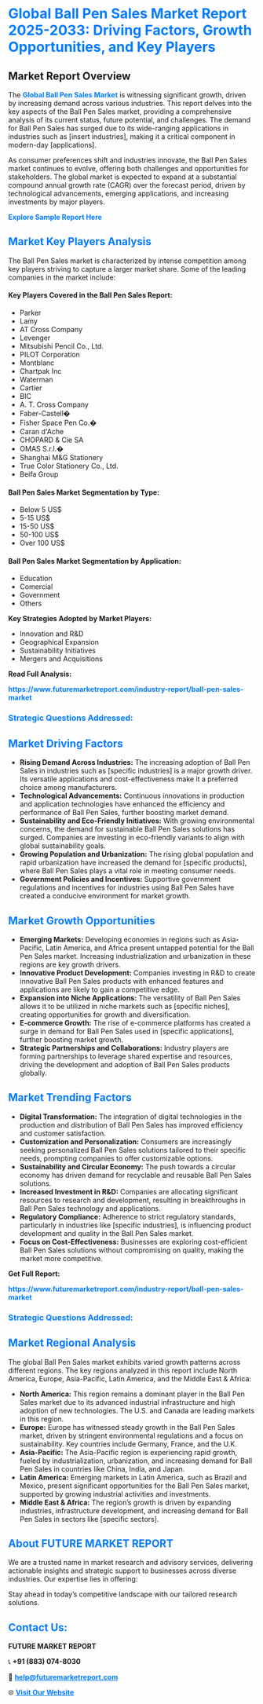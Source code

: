 <h1 style="color: #007BFF;">Global Ball Pen Sales Market Report 2025-2033: Driving Factors, Growth Opportunities, and Key Players</h1>

<section id="overview">
<h2>Market Report Overview</h2>
<p>The <a href="https://www.futuremarketreport.com/industry-report/ball-pen-sales-market" style="color: #007BFF; text-decoration: none;"><strong>Global Ball Pen Sales Market</strong></a> is witnessing significant growth, driven by increasing demand across various industries. This report delves into the key aspects of the Ball Pen Sales market, providing a comprehensive analysis of its current status, future potential, and challenges. The demand for Ball Pen Sales has surged due to its wide-ranging applications in industries such as [insert industries], making it a critical component in modern-day [applications].</p>
<p>As consumer preferences shift and industries innovate, the Ball Pen Sales market continues to evolve, offering both challenges and opportunities for stakeholders. The global market is expected to expand at a substantial compound annual growth rate (CAGR) over the forecast period, driven by technological advancements, emerging applications, and increasing investments by major players.</p>
</section>

<section id="overview">
<p><a href="https://www.futuremarketreport.com/request-sample/reportId=108760" style="color: #007BFF; text-decoration: none;"><strong>Explore Sample Report Here</strong></a></p>
</section>

<section id="key-players">
<h2 style="color: #007BFF;">Market Key Players Analysis</h2>
<p>The Ball Pen Sales market is characterized by intense competition among key players striving to capture a larger market share. Some of the leading companies in the market include:</p>
<h4>Key Players Covered in the Ball Pen Sales Report:</h4>
<ul><li>Parker</li><li>Lamy</li><li>AT Cross Company</li><li>Levenger</li><li>Mitsubishi Pencil Co., Ltd.</li><li>PILOT Corporation</li><li>Montblanc</li><li>Chartpak Inc</li><li>Waterman</li><li>Cartier</li><li>BIC</li><li>A. T. Cross Company</li><li>Faber-Castell�</li><li>Fisher Space Pen Co.�</li><li>Caran d&#039;Ache</li><li>CHOPARD &amp; Cie SA</li><li>OMAS S.r.l.�</li><li>Shanghai M&amp;G Stationery</li><li>True Color Stationery Co., Ltd.</li><li>Beifa Group</li></ul>
<h4>Ball Pen Sales Market Segmentation by Type:</h4>
<ul><li>Below 5 US$</li><li>5-15 US$</li><li>15-50 US$</li><li>50-100 US$</li><li>Over 100 US$</li></ul>

<h4>Ball Pen Sales Market Segmentation by Application:</h4>
<ul><li>Education</li><li>Comercial</li><li>Government</li><li>Others</li></ul>
<p><strong>Key Strategies Adopted by Market Players:</strong></p>
<ul>
<li>Innovation and R&D</li>
<li>Geographical Expansion</li>
<li>Sustainability Initiatives</li>
<li>Mergers and Acquisitions</li>
</ul>
</section>

<section>
<p><strong>Read Full Analysis: </strong></p><a href="https://www.futuremarketreport.com/industry-report/ball-pen-sales-market" style="color: #007BFF; text-decoration: none;"><strong>https://www.futuremarketreport.com/industry-report/ball-pen-sales-market</strong></a>
<h3 style="color: #007BFF;">Strategic Questions Addressed:</h3>
</section>

<section id="driving-factors">
<h2 style="color: #007BFF;">Market Driving Factors</h2>
<ul>
<li><strong>Rising Demand Across Industries:</strong> The increasing adoption of Ball Pen Sales in industries such as [specific industries] is a major growth driver. Its versatile applications and cost-effectiveness make it a preferred choice among manufacturers.</li>
<li><strong>Technological Advancements:</strong> Continuous innovations in production and application technologies have enhanced the efficiency and performance of Ball Pen Sales, further boosting market demand.</li>
<li><strong>Sustainability and Eco-Friendly Initiatives:</strong> With growing environmental concerns, the demand for sustainable Ball Pen Sales solutions has surged. Companies are investing in eco-friendly variants to align with global sustainability goals.</li>
<li><strong>Growing Population and Urbanization:</strong> The rising global population and rapid urbanization have increased the demand for [specific products], where Ball Pen Sales plays a vital role in meeting consumer needs.</li>
<li><strong>Government Policies and Incentives:</strong> Supportive government regulations and incentives for industries using Ball Pen Sales have created a conducive environment for market growth.</li>
</ul>
</section>

<section id="growth-opportunities">
<h2 style="color: #007BFF;">Market Growth Opportunities</h2>
<ul>
<li><strong>Emerging Markets:</strong> Developing economies in regions such as Asia-Pacific, Latin America, and Africa present untapped potential for the Ball Pen Sales market. Increasing industrialization and urbanization in these regions are key growth drivers.</li>
<li><strong>Innovative Product Development:</strong> Companies investing in R&D to create innovative Ball Pen Sales products with enhanced features and applications are likely to gain a competitive edge.</li>
<li><strong>Expansion into Niche Applications:</strong> The versatility of Ball Pen Sales allows it to be utilized in niche markets such as [specific niches], creating opportunities for growth and diversification.</li>
<li><strong>E-commerce Growth:</strong> The rise of e-commerce platforms has created a surge in demand for Ball Pen Sales used in [specific applications], further boosting market growth.</li>
<li><strong>Strategic Partnerships and Collaborations:</strong> Industry players are forming partnerships to leverage shared expertise and resources, driving the development and adoption of Ball Pen Sales products globally.</li>
</ul>
</section>

<section id="trending-factors">
<h2 style="color: #007BFF;">Market Trending Factors</h2>
<ul>
<li><strong>Digital Transformation:</strong> The integration of digital technologies in the production and distribution of Ball Pen Sales has improved efficiency and customer satisfaction.</li>
<li><strong>Customization and Personalization:</strong> Consumers are increasingly seeking personalized Ball Pen Sales solutions tailored to their specific needs, prompting companies to offer customizable options.</li>
<li><strong>Sustainability and Circular Economy:</strong> The push towards a circular economy has driven demand for recyclable and reusable Ball Pen Sales solutions.</li>
<li><strong>Increased Investment in R&D:</strong> Companies are allocating significant resources to research and development, resulting in breakthroughs in Ball Pen Sales technology and applications.</li>
<li><strong>Regulatory Compliance:</strong> Adherence to strict regulatory standards, particularly in industries like [specific industries], is influencing product development and quality in the Ball Pen Sales market.</li>
<li><strong>Focus on Cost-Effectiveness:</strong> Businesses are exploring cost-efficient Ball Pen Sales solutions without compromising on quality, making the market more competitive.</li>
</ul>
</section>

<section>
<p><strong>Get Full Report: </strong></p><a href="https://www.futuremarketreport.com/industry-report/ball-pen-sales-market" style="color: #007BFF; text-decoration: none;"><strong>https://www.futuremarketreport.com/industry-report/ball-pen-sales-market</strong></a>
<h3 style="color: #007BFF;">Strategic Questions Addressed:</h3>
</section>


<section id="regional-analysis">
<h2 style="color: #007BFF;">Market Regional Analysis</h2>
<p>The global Ball Pen Sales market exhibits varied growth patterns across different regions. The key regions analyzed in this report include North America, Europe, Asia-Pacific, Latin America, and the Middle East & Africa:</p>
<ul>
<li><strong>North America:</strong> This region remains a dominant player in the Ball Pen Sales market due to its advanced industrial infrastructure and high adoption of new technologies. The U.S. and Canada are leading markets in this region.</li>
<li><strong>Europe:</strong> Europe has witnessed steady growth in the Ball Pen Sales market, driven by stringent environmental regulations and a focus on sustainability. Key countries include Germany, France, and the U.K.</li>
<li><strong>Asia-Pacific:</strong> The Asia-Pacific region is experiencing rapid growth, fueled by industrialization, urbanization, and increasing demand for Ball Pen Sales in countries like China, India, and Japan.</li>
<li><strong>Latin America:</strong> Emerging markets in Latin America, such as Brazil and Mexico, present significant opportunities for the Ball Pen Sales market, supported by growing industrial activities and investments.</li>
<li><strong>Middle East & Africa:</strong> The region’s growth is driven by expanding industries, infrastructure development, and increasing demand for Ball Pen Sales in sectors like [specific sectors].</li>
</ul>
</section>

<footer>
<h2 style="color: #007BFF;">About FUTURE MARKET REPORT</h2>
<p>We are a trusted name in market research and advisory services, delivering actionable insights and strategic support to businesses across diverse industries. Our expertise lies in offering:</p>

<p>Stay ahead in today’s competitive landscape with our tailored research solutions.</p>

<h2 style="color: #007BFF;">Contact Us:</h2>
<p><strong>FUTURE MARKET REPORT</strong></p>
<p>📞 <strong>+91 (883) 074-8030</strong></p>
<p>📧 <strong><a href="mailto:help@futuremarketreport.com" style="color: #007BFF;">help@futuremarketreport.com</a></strong></p>
<p>🌐 <strong><a href="https://www.futuremarketreport.com/" style="color: #007BFF;">Visit Our Website</a></strong></p>
</footer>